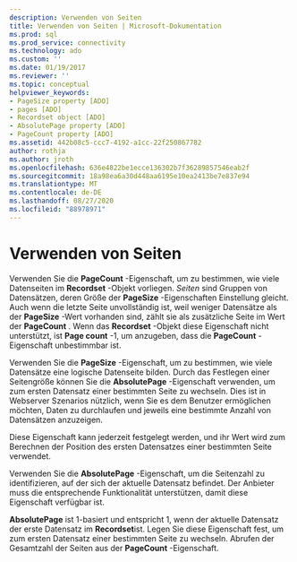 ```yaml
---
description: Verwenden von Seiten
title: Verwenden von Seiten | Microsoft-Dokumentation
ms.prod: sql
ms.prod_service: connectivity
ms.technology: ado
ms.custom: ''
ms.date: 01/19/2017
ms.reviewer: ''
ms.topic: conceptual
helpviewer_keywords:
- PageSize property [ADO]
- pages [ADO]
- Recordset object [ADO]
- AbsolutePage property [ADO]
- PageCount property [ADO]
ms.assetid: 442b08c5-ccc7-4192-a1cc-22f250867782
author: rothja
ms.author: jroth
ms.openlocfilehash: 636e4822be1ecce136302b7f36289857546eab2f
ms.sourcegitcommit: 18a98ea6a30d448aa6195e10ea2413be7e837e94
ms.translationtype: MT
ms.contentlocale: de-DE
ms.lasthandoff: 08/27/2020
ms.locfileid: "88978971"
---
```

# <a name="using-pages"></a>Verwenden von Seiten
Verwenden Sie die **PageCount** -Eigenschaft, um zu bestimmen, wie viele Datenseiten im **Recordset** -Objekt vorliegen. *Seiten* sind Gruppen von Datensätzen, deren Größe der **PageSize** -Eigenschaften Einstellung gleicht. Auch wenn die letzte Seite unvollständig ist, weil weniger Datensätze als der **PageSize** -Wert vorhanden sind, zählt sie als zusätzliche Seite im Wert der **PageCount** . Wenn das **Recordset** -Objekt diese Eigenschaft nicht unterstützt, ist **Page count** -1, um anzugeben, dass die **PageCount** -Eigenschaft unbestimmbar ist.  
  
 Verwenden Sie die **PageSize** -Eigenschaft, um zu bestimmen, wie viele Datensätze eine logische Datenseite bilden. Durch das Festlegen einer Seitengröße können Sie die **AbsolutePage** -Eigenschaft verwenden, um zum ersten Datensatz einer bestimmten Seite zu wechseln. Dies ist in Webserver Szenarios nützlich, wenn Sie es dem Benutzer ermöglichen möchten, Daten zu durchlaufen und jeweils eine bestimmte Anzahl von Datensätzen anzuzeigen.  
  
 Diese Eigenschaft kann jederzeit festgelegt werden, und ihr Wert wird zum Berechnen der Position des ersten Datensatzes einer bestimmten Seite verwendet.  
  
 Verwenden Sie die **AbsolutePage** -Eigenschaft, um die Seitenzahl zu identifizieren, auf der sich der aktuelle Datensatz befindet. Der Anbieter muss die entsprechende Funktionalität unterstützen, damit diese Eigenschaft verfügbar ist.  
  
 **AbsolutePage** ist 1-basiert und entspricht 1, wenn der aktuelle Datensatz der erste Datensatz im **Recordset**ist. Legen Sie diese Eigenschaft fest, um zum ersten Datensatz einer bestimmten Seite zu wechseln. Abrufen der Gesamtzahl der Seiten aus der **PageCount** -Eigenschaft.
